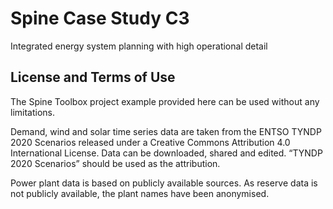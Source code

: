 # Spine Case Study C3

Integrated energy system planning with high operational detail

## License and Terms of Use
The Spine Toolbox project example provided here can be used without any limitations.

Demand, wind and solar time series data are taken from the ENTSO TYNDP 2020 Scenarios released under a Creative Commons Attribution 4.0 International License. Data can be downloaded, shared and edited. “TYNDP 2020 Scenarios” should be used as the attribution.

Power plant data is based on publicly available sources. As reserve data is not publicly available, the plant names have been anonymised.
